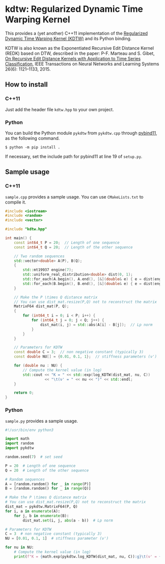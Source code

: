 # kdtw: Regularized Dynamic Time Warping Kernel
This provides a (yet another) C++11 implementation of the [Regularized Dynamic Time Warping Kernel (KDTW)](https://people.irisa.fr/Pierre-Francois.Marteau/REDK/KDTW/KDTW.html) and its Python binding.

KDTW is also known as the Exponentiated Recursive Edit Distance Kernel (REDK) based on DTW, described in the paper: P-F. Marteau and S. Gibet, [On Recursive Edit Distance Kernels with Application to Time Series Classification](https://arxiv.org/abs/1005.5141), IEEE Transactions on Neural Networks and Learning Systems 26(6): 1121–1133, 2015.

## How to install

### C++11

Just add the header file `kdtw.hpp` to your own project.

### Python

You can build the Python module `pykdtw` from `pykdtw.cpp` through [pybind11](https://github.com/pybind/pybind11), as the following command.

```shell
$ python -m pip install .
```

If necessary, set the include path for pybind11 at line 19 of `setup.py`.

## Sample usage

### C++11

`sample.cpp` provides a sample usage. You can use `CMakeLists.txt` to compile it.

```c++
#include <iostream>
#include <random>
#include <vector>

#include "kdtw.hpp"

int main() {
    const int64_t P = 20;  // Length of one sequence
    const int64_t Q = 20;  // Length of the other sequence

    // Two random sequences
    std::vector<double> A(P), B(Q);
    {
        std::mt19937 engine(7);
        std::uniform_real_distribution<double> dist(0, 1);
        std::for_each(A.begin(), A.end(), [&](double& e) { e = dist(engine); });
        std::for_each(B.begin(), B.end(), [&](double& e) { e = dist(engine); });
    }

    // Make the P \times Q distance matrix
    // You can use dist_mat.resize(P,Q) not to reconstruct the matrix
    MatrixF64 dist_mat(P, Q);
    {
        for (int64_t i = 0; i < P; i++) {
            for (int64_t j = 0; j < Q; j++) {
                dist_mat(i, j) = std::abs(A[i] - B[j]);  // Lp norm
            }
        }
    }

    // Parameters for KDTW
    const double C = 3;  // non negative constant (typically 3)
    const double NU[] = {0.01, 0.1, 1};  // stiffness parameters (ν')

    for (double nu : NU) {
        // Compute the kernel value (in log)
        std::cout << "K = " << std::exp(log_KDTW(dist_mat, nu, C))
                  << "\t(ν' = " << nu << ")" << std::endl;
    }

    return 0;
}
```

### Python

`sample.py` provides a sample usage.

```python
#!/usr/bin/env python3

import math
import random
import pykdtw

random.seed(7)  # set seed

P = 20  # Length of one sequence
Q = 20  # Length of the other sequence

# Random sequences
A = [random.random() for _ in range(P)]
B = [random.random() for _ in range(Q)]

# Make the P \times Q distance matrix
# You can use dist_mat.resize(P,Q) not to reconstruct the matrix
dist_mat = pykdtw.MatrixF64(P, Q)
for i, a in enumerate(A):
    for j, b in enumerate(B):
        dist_mat.set(i, j, abs(a - b))  # Lp norm

# Parameters for KDTW
C = 3  # non negative constant (typically 3)
NU = [0.01, 0.1, 1]  # stiffness parameter (ν')

for nu in NU:
    # Compute the kernel value (in log)
    print(f"K = {math.exp(pykdtw.log_KDTW(dist_mat, nu, C)):g}\t(ν' = {nu})")
```


